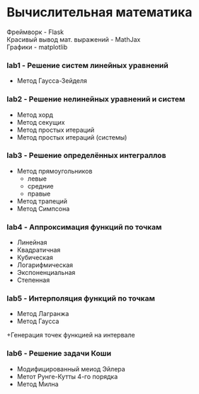 # Вычислительная математика

Фреймворк - Flask <br>
Красивый вывод мат. выражений - MathJax <br>
Графики - matplotlib <br>

<h3>lab1 - Решение систем линейных уравнений</h3>
<ul><li>Метод Гаусса-Зейделя</li></ul>
<h3>lab2 - Решение нелинейных уравнений и систем</h3>
<ul>
  <li>Метод хорд</li>
  <li>Метод секущих</li>
  <li>Метод простых итераций</li>
  <li>Метод простых итераций (системы)</li>
 </ul>
<h3>lab3 - Решение определённых интеграллов</h3>
<ul>
  <li>Метод прямоугольников
    <ul>
      <li>левые</li>
      <li>средние</li>
      <li>правые</li>
    </ul>
  </li>
  <li>Метод трапеций</li>
  <li>Метод Симпсона</li>
</ul>  
<h3>lab4 - Аппроксимация функций по точкам</h3>
<ul>
  <li>Линейная</li>
  <li>Квадратичная</li>
  <li>Кубическая</li>
  <li>Логарифмическая</li>
  <li>Экспоненциальная</li>
  <li>Степенная</li>
</ul>
<h3>lab5 - Интерполяция функций по точкам</h3>
<ul>
  <li>Метод Лагранжа</li>
  <li>Метод Гаусса</li>
</ul>
+Генерация точек функцией на интервале
<h3>lab6 - Решение задачи Коши</h3>
<ul>
  <li>Модифицированный меиод Эйлера</li>
  <li>Метот Рунге-Кутты 4-го порядка</li>
  <li>Метод Милна</li>
</ul>

